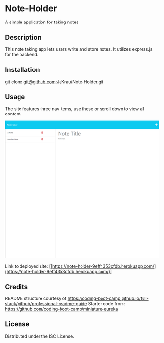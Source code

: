 # Note-Holder
A simple application for taking notes

## Description

This note taking app lets users write and store notes. It utilizes express.js for the backend.


## Installation

git clone git@github.com:JaKrau/Note-Holder.git

## Usage

The site features three nav items, use these or scroll down to view all content.
  
   ![site screenshot](/public/assets/images/noteApp.png?raw=true "screenshot")
   
Link to deployed site: [[https://note-holder-9eff4353cfdb.herokuapp.com/](https://note-holder-9eff4353cfdb.herokuapp.com/)]

## Credits

README structure courtesy of https://coding-boot-camp.github.io/full-stack/github/professional-readme-guide
Starter code from: https://github.com/coding-boot-camp/miniature-eureka

## License

Distributed under the ISC License. 
